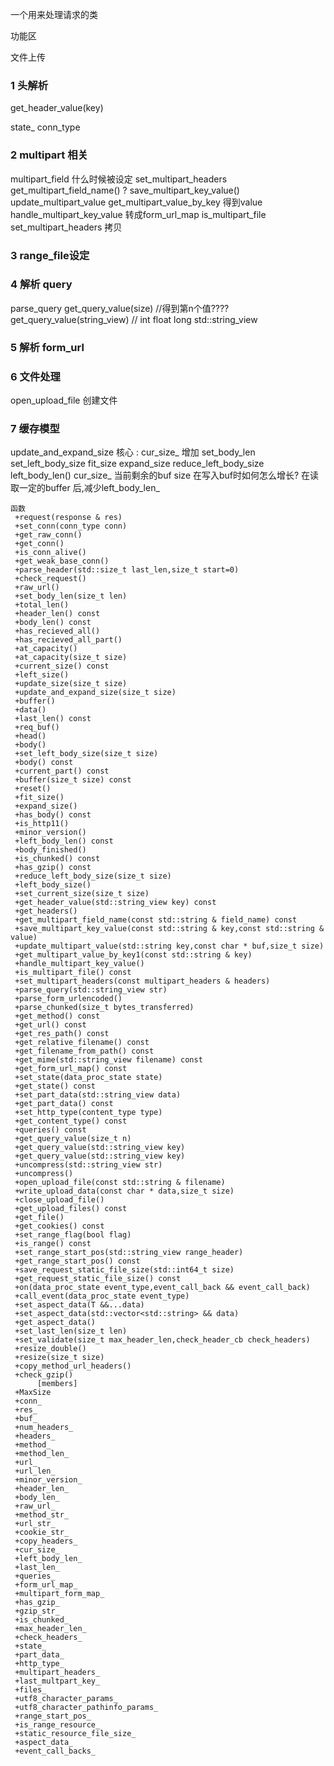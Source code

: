 一个用来处理请求的类

功能区

文件上传

### 1 头解析
get_header_value(key)

state_
conn_type

### 2 multipart 相关

multipart_field 什么时候被设定
set_multipart_headers
get_multipart_field_name() ?
save_multipart_key_value()
update_multipart_value
get_multipart_value_by_key 得到value
handle_multipart_key_value 转成form_url_map
is_multipart_file
set_multipart_headers 拷贝

### 3 range_file设定

### 4 解析 query

parse_query
get_query_value(size) //得到第n个值????
get_query_value(string_view) // int float long
std::string_view


### 5 解析 form_url

### 6 文件处理

open_upload_file  创建文件


### 7 缓存模型

update_and_expand_size 核心 : cur_size_ 增加
set_body_len
set_left_body_size
fit_size
expand_size
reduce_left_body_size
left_body_len()
cur_size_ 当前剩余的buf size
在写入buf时如何怎么增长?
在读取一定的buffer 后,减少left_body_len_

```plaintext
函数
 +request(response & res)
 +set_conn(conn_type conn)
 +get_raw_conn()
 +get_conn()
 +is_conn_alive()
 +get_weak_base_conn()
 +parse_header(std::size_t last_len,size_t start=0)
 +check_request()
 +raw_url()
 +set_body_len(size_t len)
 +total_len()
 +header_len() const
 +body_len() const
 +has_recieved_all()
 +has_recieved_all_part()
 +at_capacity()
 +at_capacity(size_t size)
 +current_size() const
 +left_size()
 +update_size(size_t size)
 +update_and_expand_size(size_t size)
 +buffer()
 +data()
 +last_len() const
 +req_buf()
 +head()
 +body()
 +set_left_body_size(size_t size)
 +body() const
 +current_part() const
 +buffer(size_t size) const
 +reset()
 +fit_size()
 +expand_size()
 +has_body() const
 +is_http11()
 +minor_version()
 +left_body_len() const
 +body_finished()
 +is_chunked() const
 +has_gzip() const
 +reduce_left_body_size(size_t size)
 +left_body_size()
 +set_current_size(size_t size)
 +get_header_value(std::string_view key) const
 +get_headers()
 +get_multipart_field_name(const std::string & field_name) const
 +save_multipart_key_value(const std::string & key,const std::string & value)
 +update_multipart_value(std::string key,const char * buf,size_t size)
 +get_multipart_value_by_key1(const std::string & key)
 +handle_multipart_key_value()
 +is_multipart_file() const
 +set_multipart_headers(const multipart_headers & headers)
 +parse_query(std::string_view str)
 +parse_form_urlencoded()
 +parse_chunked(size_t bytes_transferred)
 +get_method() const
 +get_url() const
 +get_res_path() const
 +get_relative_filename() const
 +get_filename_from_path() const
 +get_mime(std::string_view filename) const
 +get_form_url_map() const
 +set_state(data_proc_state state)
 +get_state() const
 +set_part_data(std::string_view data)
 +get_part_data() const
 +set_http_type(content_type type)
 +get_content_type() const
 +queries() const
 +get_query_value(size_t n)
 +get_query_value(std::string_view key)
 +get_query_value(std::string_view key)
 +uncompress(std::string_view str)
 +uncompress()
 +open_upload_file(const std::string & filename)
 +write_upload_data(const char * data,size_t size)
 +close_upload_file()
 +get_upload_files() const
 +get_file()
 +get_cookies() const
 +set_range_flag(bool flag)
 +is_range() const
 +set_range_start_pos(std::string_view range_header)
 +get_range_start_pos() const
 +save_request_static_file_size(std::int64_t size)
 +get_request_static_file_size() const
 +on(data_proc_state event_type,event_call_back && event_call_back)
 +call_event(data_proc_state event_type)
 +set_aspect_data(T &&...data)
 +set_aspect_data(std::vector<std::string> && data)
 +get_aspect_data()
 +set_last_len(size_t len)
 +set_validate(size_t max_header_len,check_header_cb check_headers)
 +resize_double()
 +resize(size_t size)
 +copy_method_url_headers()
 +check_gzip()
      [members]
 +MaxSize
 +conn_
 +res_
 +buf_
 +num_headers_
 +headers_
 +method_
 +method_len_
 +url_
 +url_len_
 +minor_version_
 +header_len_
 +body_len_
 +raw_url_
 +method_str_
 +url_str_
 +cookie_str_
 +copy_headers_
 +cur_size_
 +left_body_len_
 +last_len_
 +queries_
 +form_url_map_
 +multipart_form_map_
 +has_gzip_
 +gzip_str_
 +is_chunked_
 +max_header_len_
 +check_headers_
 +state_
 +part_data_
 +http_type_
 +multipart_headers_
 +last_multpart_key_
 +files_
 +utf8_character_params_
 +utf8_character_pathinfo_params_
 +range_start_pos_
 +is_range_resource_
 +static_resource_file_size_
 +aspect_data_
 +event_call_backs_
```
